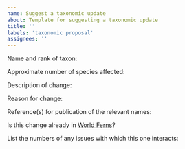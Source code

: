 ```yaml
---
name: Suggest a taxonomic update
about: Template for suggesting a taxonomic update
title: ''
labels: 'taxonomic proposal'
assignees: ''
---
```


<!-- Text between the arrows are comments and will not show up in the final issue. Feel free to delete these (or not) after reading them -->

Name and rank of taxon:

 <!-- E.g., if proposing a broad alteration to the generic circumscriptions in a family, list the family; if proposing the recognition of a single new genus, list the genus; etc -->

Approximate number of species affected:

Description of change:

<!-- In some cases, such as recognizing a single new genus, this description may be self-evident; for other more complex cases, this section is the chance to describe the proposal as a whole -->

Reason for change:

<!-- Include a thorough description of why the change should be adopted, citing the relevant literature; also mention any contrary arguments that might be relevant -->

Reference(s) for publication of the relevant names:

<!-- Only published names will be included in PPG II; include link if available-->

Is this change already in [World Ferns](https://www.worldplants.de/world-ferns/ferns-and-lycophytes-list)?

<!-- Answer yes or no -->

List the numbers of any issues with which this one interacts:

<!-- Every issue is assigned a number. You can find the number in the title of the issue. Enter the number preceded by a hash mark, e.g., #1 -->